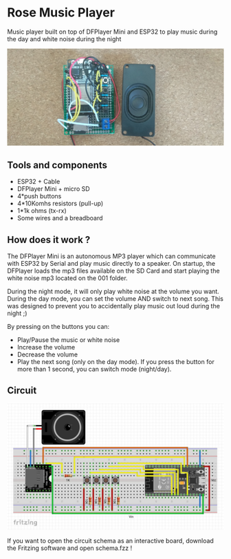 # Rose Music Player

Music player built on top of DFPlayer Mini and ESP32 to play music during the day and white noise during the night

![Circuit photo](rose-music-player.jpg)

## Tools and components

- ESP32 + Cable
- DFPlayer Mini + micro SD
- 4*push buttons
- 4*10Komhs resistors (pull-up)
- 1*1k ohms (tx-rx)
- Some wires and a breadboard

## How does it work ?

The DFPlayer Mini is an autonomous MP3 player which can communicate with ESP32 by Serial and play music directly to a speaker. 
On startup, the DFPlayer loads the mp3 files available on the SD Card and start playing the white noise mp3 located on the 001 folder.

During the night mode, it will only play white noise at the volume you want. During the day mode, you can set the volume AND switch to next song. This was designed to prevent you to accidentally play music out loud during the night ;)

By pressing on the buttons you can:

- Play/Pause the music or white noise
- Increase the volume
- Decrease the volume
- Play the next song (only on the day mode). If you press the button for more than 1 second, you can switch mode (night/day).

## Circuit

![Circuit](schema.jpg)

If you want to open the circuit schema as an interactive board, download the Fritzing software and open schema.fzz !
